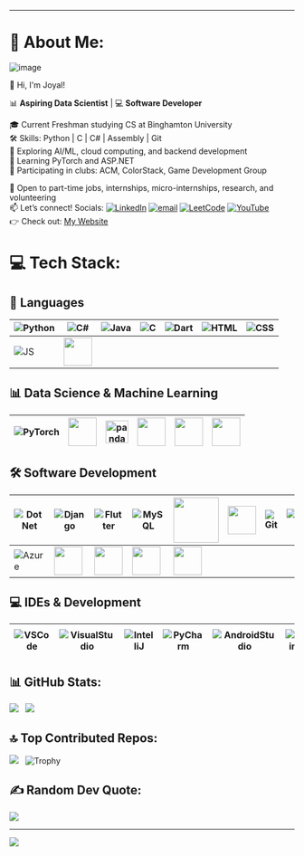 ***
# 💫 About Me:
![image](https://github.com/user-attachments/assets/dc13aa4e-1c91-49a6-956c-613c4ca4aaff)


👋 Hi, I'm Joyal! 

📊 **Aspiring Data Scientist** | 💻 **Software Developer** 

🎓 Current Freshman studying CS at Binghamton University <br> 
🛠️ Skills: Python | C | C# | Assembly | Git <br>
🤖 Exploring AI/ML, cloud computing, and backend development <br> 
🧠 Learning PyTorch and ASP.NET <br>
👥 Participating in clubs: ACM, ColorStack, Game Development Group 

💼 Open to part-time jobs, internships, micro-internships, research, and volunteering <br> 
📫 Let’s connect! Socials: [![LinkedIn](https://img.shields.io/badge/LinkedIn-%230077B5.svg?logo=linkedin&logoColor=white)](https://www.linkedin.com/in/joyalpaul/) [![email](https://img.shields.io/badge/Email-D14836?logo=gmail&logoColor=white)](mailto:joyalmathewpaul@gmail.com) [![LeetCode](https://img.shields.io/badge/LeetCode-FFA116?logo=leetcode&logoColor=black)](https://leetcode.com/u/JoyalMPaul/) [![YouTube](https://img.shields.io/badge/YouTube-FF0000?logo=youtube&logoColor=white)](https://www.youtube.com/@JoyalPaul-28) <br>
👉 Check out: [My Website](https://joyalmathewpaul.wixsite.com/joyalpaul) <br>

# 💻 Tech Stack: 


## 📝 Languages  

| ![Python](https://skillicons.dev/icons?i=python&size=50) | ![C#](https://skillicons.dev/icons?i=cs&size=50) | ![Java](https://skillicons.dev/icons?i=java&size=50)  | ![C](https://skillicons.dev/icons?i=c&size=50) | ![Dart](https://skillicons.dev/icons?i=dart&size=50) | ![HTML](https://skillicons.dev/icons?i=html&size=50) | ![CSS](https://skillicons.dev/icons?i=css&size=50) |
|---|---|---|---|---|---|---|
| ![JS](https://skillicons.dev/icons?i=js&size=50) | <img src="https://raw.githubusercontent.com/JoyalMPaul/Assets/refs/heads/main/ReadMe_Images/Mips.png" height="50"> |

## 📊 Data Science & Machine Learning  

| ![PyTorch](https://skillicons.dev/icons?i=pytorch&size=50) | <img src="https://raw.githubusercontent.com/JoyalMPaul/Assets/refs/heads/main/ReadMe_Images/NumPy.png" height="50"> | <img src="https://raw.githubusercontent.com/JoyalMPaul/Assets/refs/heads/main/ReadMe_Images/Pandas.png" alt="pandas" height="40" style="vertical-align:middle;"/> | <img src="https://raw.githubusercontent.com/JoyalMPaul/Assets/refs/heads/main/ReadMe_Images/Matplotlib.png" height="50"> | <img src="https://raw.githubusercontent.com/JoyalMPaul/Assets/refs/heads/main/ReadMe_Images/Jupyter.png" height="50"> | <img src="https://cdn.jsdelivr.net/gh/devicons/devicon@latest/icons/anaconda/anaconda-original.svg" height="50"> |
|---|---|---|---|---|---|


## 🛠 Software Development  

| ![DotNet](https://skillicons.dev/icons?i=dotnet&size=50) | ![Django](https://skillicons.dev/icons?i=django&size=50) | ![Flutter](https://skillicons.dev/icons?i=flutter&size=50) | ![MySQL](https://skillicons.dev/icons?i=mysql&size=50) | <img src="https://raw.githubusercontent.com/JoyalMPaul/Assets/refs/heads/main/ReadMe_Images/MicrosoftSQL.png" height="80"> | <img src="https://raw.githubusercontent.com/JoyalMPaul/Assets/refs/heads/main/ReadMe_Images/Azure%20SQL%20Database.png" height="50"> | ![Git](https://skillicons.dev/icons?i=git&size=50) | ![Bootstrap](https://skillicons.dev/icons?i=bootstrap&size=50) | |
|---|---|---|---|---|---|---|---|---|
| ![Azure](https://skillicons.dev/icons?i=azure&size=50) | <img src="https://raw.githubusercontent.com/JoyalMPaul/Assets/refs/heads/main/ReadMe_Images/Azure%20Devops.png" height="50"> | <img src="https://upload.wikimedia.org/wikipedia/commons/f/fa/Kivy-logo-black-512.png?20150103154002" height="50"> | <img src="https://raw.githubusercontent.com/JoyalMPaul/Assets/refs/heads/main/ReadMe_Images/Render.png" height="50"> |<img src="https://raw.githubusercontent.com/JoyalMPaul/Assets/refs/heads/main/ReadMe_Images/Wix.png" height="50"> | | | | |


## 💻 IDEs & Development  

| ![VSCode](https://skillicons.dev/icons?i=vscode&size=50) | ![VisualStudio](https://skillicons.dev/icons?i=visualstudio&size=50) | ![IntelliJ](https://skillicons.dev/icons?i=idea&size=50) | ![PyCharm](https://skillicons.dev/icons?i=pycharm&size=50) | ![AndroidStudio](https://skillicons.dev/icons?i=androidstudio&size=50) | ![Vim](https://skillicons.dev/icons?i=vim&size=50) | ![GitHub](https://skillicons.dev/icons?i=github&size=50) |  ![PowerShell](https://skillicons.dev/icons?i=powershell&size=50) | <img src="https://raw.githubusercontent.com/JoyalMPaul/Assets/refs/heads/main/ReadMe_Images/Spim.png" height="50"> | ![Windows](https://skillicons.dev/icons?i=windows&size=50) |
|---|---|---|---|---|---|---|---|---|---|



## 📊 GitHub Stats: 
![](https://nirzak-streak-stats.vercel.app/?user=JoyalMPaul&theme=dark&hide_border=false&v=2) &nbsp;
![](https://github-readme-stats.vercel.app/api/top-langs/?username=JoyalMPaul&theme=dark&hide_border=false&include_all_commits=false&count_private=false&layout=compact&v=2)


## 🔝 Top Contributed Repos: 
![](https://github-contributor-stats.vercel.app/api?username=JoyalMPaul&limit=5&theme=dark&combine_all_yearly_contributions=true&v=2) &nbsp;
![Trophy](https://github-profile-trophy.vercel.app/?username=JoyalMPaul&theme=radical&margin-w=8&row=1&column=2)


## ✍️ Random Dev Quote:
![](https://quotes-github-readme.vercel.app/api?type=horizontal&theme=radical) 

---
[![](https://visitcount.itsvg.in/api?id=JoyalMPaul&icon=0&color=0)](https://visitcount.itsvg.in)

<!-- Proudly created with GPRM ( https://gprm.itsvg.in ) -->
